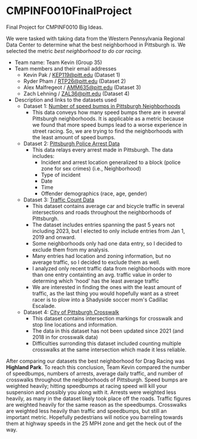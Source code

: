 # CMPINF0010FinalProject
Final Project for CMPINF0010 Big Ideas.

We were tasked with taking data from the Western Pennsylvania Regional Data Center to determine what the best neighborhood in Pittsburgh is. We selected the metric *best neighborhood to do car racing.*


- Team name: Team Kevin (Group 35)
- Team members and their email addresses
  - Kevin Pak / KEP119@pitt.edu (Dataset 1)
  - Ryder Pham / RTP26@pitt.edu (Dataset 2)
  - Alex Malfregeot / AMM635@pitt.edu (Dataset 3)
  - Zach Lehning / ZAL36@pitt.edu (Dataset 4)
- Description and links to the datasets used
  - Dataset 1: [Number of speed bumps in Pittsburgh Neighborhoods](https://data.wprdc.org/dataset/city-of-pittsburgh-speed-humps)
    - This data conveys how many speed bumps there are in several Pittsburgh neighborhoods. It is applicable as a metric because we found that more speed bumps lead to a worse experience in street racing. So, we are trying to find the neighborhoods with the least amount of speed bumps.
  - Dataset 2: [Pittsburgh Police Arrest Data](https://data.wprdc.org/dataset/d809c36f-28fe-40e6-a33e-796f15c66a69/resource/e554650d-f48f-49b2-88f3-e19878a1c245/download/arrest-data-dictionary.xlsx)
    - This data relays every arrest made in Pittsburgh. The data includes:
      - Incident and arrest location generalized to a block (police zone for sex crimes) (i.e., Neighborhood)
      - Type of incident
      - Date
      - Time
      - Offender demographics (race, age, gender)
  - Dataset 3: [Traffic Count Data](https://data.wprdc.org/datastore/dump/6dfd4f8f-cbf5-4917-a5eb-fd07f4403167)
      - This dataset contains average car and bicycle traffic in several intersections and roads throughout the neighborhoods of Pittsburgh.
      - The dataset includes entries spanning the past 5 years not including 2023, but I elected to only include entries from Jan 1, 2019 and onward.
      - Some neighborhoods only had one data entry, so I decided to exclude them from my analysis.
      - Many entries had location and zoning information, but no average traffic, so I decided to exclude them as well.
      - I analyzed only recent traffic data from neighborhoods with more than one entry containting an avg. traffic value in order to determing which 'hood' has the least average traffic
      - We are interested in finding the ones with the least amount of traffic, as the last thing you would hopefully want as a street racer is to plow into a Shadyside soccer mom's Cadillac Escalade.
  - Dataset 4: [City of Pittsburgh Crosswalk](https://data.wprdc.org/datastore/dump/632fbb91-c55d-4221-a8ad-91c72902bc61)
      - This dataset contains intersection markings for crosswalk and stop line locations and information. 
      - The data in this dataset has not been updated since 2021 (and 2018 in for crosswalk data)
      - Difficulties surronding this dataset included counting multiple crosswalks at the same intersection which made it less reliable.

After comparing our datasets the best neighborhood for Drag Racing was **Highland Park**. To reach this conclusion, Team Kevin compared the number of speedbumps, numbers of arrests, average daily traffic, and number of crosswalks throughout the neighborhoods of Pittsburgh. Speed bumps are weighted heavily; hitting speedbumps at racing speed will kill your suspension and possibly you along with it. Arrests were weighted less heavily, as many in the dataset likely took place off the roads. Traffic figures are weighted heavily for the same reason as the speedbumps. Crosswalks are weighted less heavily than traffic and speedbumps, but still an important metric. Hopefully pedestrians will notice you barreling towards them at highway speeds in the 25 MPH zone and get the heck out of the way. 
